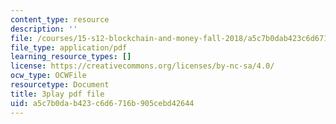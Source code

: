 ```yaml
---
content_type: resource
description: ''
file: /courses/15-s12-blockchain-and-money-fall-2018/a5c7b0dab423c6d6716b905cebd42644_l0vD_FBWk0g.pdf
file_type: application/pdf
learning_resource_types: []
license: https://creativecommons.org/licenses/by-nc-sa/4.0/
ocw_type: OCWFile
resourcetype: Document
title: 3play pdf file
uid: a5c7b0da-b423-c6d6-716b-905cebd42644
---
```

